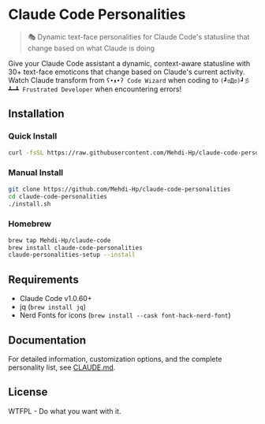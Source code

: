# Claude Code Personalities

> 🎭 Dynamic text-face personalities for Claude Code's statusline that change based on what Claude is doing

Give your Claude Code assistant a dynamic, context-aware statusline with 30+ text-face emoticons that change based on Claude's current activity. Watch Claude transform from `ʕ•ᴥ•ʔ Code Wizard` when coding to `(┛ಠДಠ)┛彡┻━┻ Frustrated Developer` when encountering errors!

## Installation

### Quick Install

```bash
curl -fsSL https://raw.githubusercontent.com/Mehdi-Hp/claude-code-personalities/main/install.sh | bash
```

### Manual Install

```bash
git clone https://github.com/Mehdi-Hp/claude-code-personalities
cd claude-code-personalities
./install.sh
```

### Homebrew

```bash
brew tap Mehdi-Hp/claude-code
brew install claude-code-personalities
claude-personalities-setup --install
```

## Requirements

- Claude Code v1.0.60+
- jq (`brew install jq`)
- Nerd Fonts for icons (`brew install --cask font-hack-nerd-font`)

## Documentation

For detailed information, customization options, and the complete personality list, see [CLAUDE.md](CLAUDE.md).

## License

WTFPL - Do what you want with it.